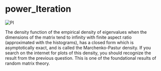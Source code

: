 # power_Iteration

![PI](https://user-images.githubusercontent.com/73753025/210684806-07b4fd71-a75f-492b-8d63-e068765db61e.png)

The density function of the empirical density of eigenvalues when the dimensions of the matrix tend to 
infinity with finite aspect ratio (approximated with the histograms), has a closed 
form which is asymptotically exact, and is called the Marchenko-Pastur density. If you search on the 
internet for plots of this density, you should recognize the result from the previous question. This is one of 
the foundational results of random matrix theory.
